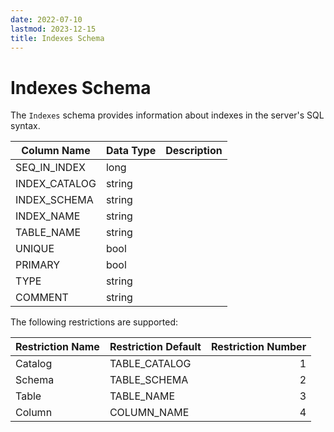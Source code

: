 ```yaml
---
date: 2022-07-10
lastmod: 2023-12-15
title: Indexes Schema
---
```


# Indexes Schema

The `Indexes` schema provides information about indexes in the server's SQL syntax.

Column Name | Data Type | Description
--- | --- | ---
SEQ_IN_INDEX | long | 
INDEX_CATALOG | string | 
INDEX_SCHEMA | string | 
INDEX_NAME | string | 
TABLE_NAME | string | 
UNIQUE | bool | 
PRIMARY | bool | 
TYPE | string | 
COMMENT | string | 

The following restrictions are supported:

Restriction Name | Restriction Default | Restriction Number
--- | --- | --:
Catalog | TABLE_CATALOG | 1
Schema | TABLE_SCHEMA | 2
Table | TABLE_NAME | 3
Column | COLUMN_NAME | 4

